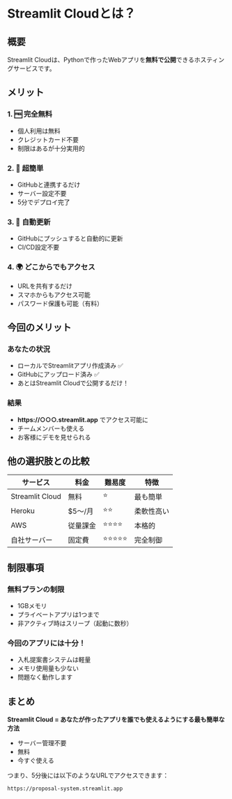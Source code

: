 # Streamlit Cloudとは？

## 概要
Streamlit Cloudは、Pythonで作ったWebアプリを**無料で公開**できるホスティングサービスです。

## メリット

### 1. 🆓 完全無料
- 個人利用は無料
- クレジットカード不要
- 制限はあるが十分実用的

### 2. 🚀 超簡単
- GitHubと連携するだけ
- サーバー設定不要
- 5分でデプロイ完了

### 3. 🔄 自動更新
- GitHubにプッシュすると自動的に更新
- CI/CD設定不要

### 4. 🌍 どこからでもアクセス
- URLを共有するだけ
- スマホからもアクセス可能
- パスワード保護も可能（有料）

## 今回のメリット

### あなたの状況
- ローカルでStreamlitアプリ作成済み ✅
- GitHubにアップロード済み ✅
- あとはStreamlit Cloudで公開するだけ！

### 結果
- **https://○○○.streamlit.app** でアクセス可能に
- チームメンバーも使える
- お客様にデモを見せられる

## 他の選択肢との比較

| サービス | 料金 | 難易度 | 特徴 |
|---------|------|--------|------|
| Streamlit Cloud | 無料 | ⭐ | 最も簡単 |
| Heroku | $5〜/月 | ⭐⭐ | 柔軟性高い |
| AWS | 従量課金 | ⭐⭐⭐⭐ | 本格的 |
| 自社サーバー | 固定費 | ⭐⭐⭐⭐⭐ | 完全制御 |

## 制限事項

### 無料プランの制限
- 1GBメモリ
- プライベートアプリは1つまで
- 非アクティブ時はスリープ（起動に数秒）

### 今回のアプリには十分！
- 入札提案書システムは軽量
- メモリ使用量も少ない
- 問題なく動作します

## まとめ

**Streamlit Cloud = あなたが作ったアプリを誰でも使えるようにする最も簡単な方法**

- サーバー管理不要
- 無料
- 今すぐ使える

つまり、5分後には以下のようなURLでアクセスできます：
```
https://proposal-system.streamlit.app
```